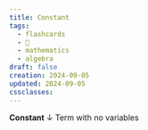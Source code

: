 ```yaml
---
title: Constant
tags:
  - flashcards
  - 🌱
  - mathematics
  - algebra
draft: false
creation: 2024-09-05
updated: 2024-09-05
cssclasses: 
---
```


**Constant**
↓
Term with no variables
<!--SR:!2025-08-29,264,332-->
